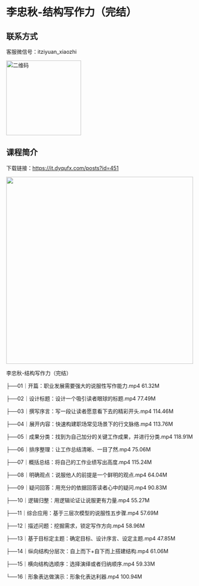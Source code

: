 # 李忠秋-结构写作力（完结）

## 联系方式

客服微信号：itziyuan_xiaozhi

<img src="https://ziyuanyun.oss-cn-guangzhou.aliyuncs.com/common/20240614073449/666b82192834a.jpg" width="200" height="200" alt="二维码">

## 课程简介

下载链接：https://it.dyqufx.com/posts?id=451

<img src="https://ziyuanyun.oss-cn-guangzhou.aliyuncs.com/yun/20240515151944/664462104d379.jpg" width="500" alt="">

  李忠秋-结构写作力（完结）



 ├──01｜开篇：职业发展需要强大的说服性写作能力.mp4 61.32M

 ├──02｜设计标题：设计一个吸引读者眼球的标题.mp4 77.49M

 ├──03｜撰写序言：写一段让读者愿意看下去的精彩开头.mp4 114.46M

 ├──04｜展开内容：快速构建职场常见场景下的行文脉络.mp4 113.76M

 ├──05｜成果分类：找到为自己加分的关键工作成果，并进行分类.mp4 118.91M

 ├──06｜排序整理：让工作总结清晰、一目了然.mp4 75.06M

 ├──07｜概括总结：将自己的工作业绩写出高度.mp4 115.24M

 ├──08｜明确观点：说服他人的前提是一个鲜明的观点.mp4 64.04M

 ├──09｜疑问回答：用充分的依据回答读者心中的疑问.mp4 90.83M

 ├──10｜逻辑归整：用逻辑论证让说服更有力量.mp4 55.27M

 ├──11｜综合应用：基于三层次模型的说服性五步骤.mp4 57.69M

 ├──12｜描述问题：挖掘需求，锁定写作方向.mp4 58.96M

 ├──13｜基于目标定主题：确定目标、设计序言、设定主题.mp4 47.85M

 ├──14｜纵向结构分层次：自上而下+自下而上搭建结构.mp4 61.06M

 ├──15｜横向结构选顺序：选择演绎或者归纳顺序.mp4 59.33M

 └──16｜形象表达做演示：形象化表达利器.mp4 100.94M

  